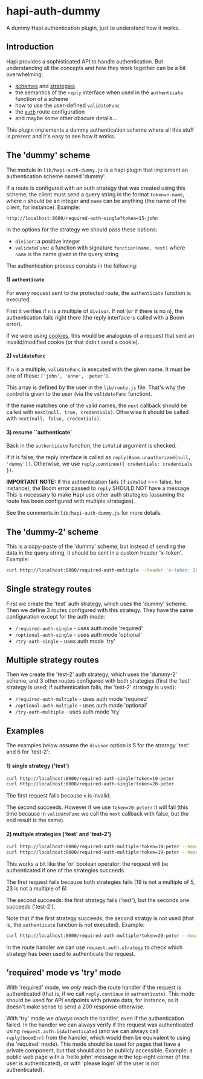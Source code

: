 # hapi-auth-dummy

A dummy Hapi authentication plugin, just to understand how it works.

## Introduction

Hapi provides a sophisticated API to handle authentication. But understanding all the concepts and how they work together can be a bit overwhelming: 
 - [schemes](http://hapijs.com/api#serverauthschemename-scheme) and [strategies](http://hapijs.com/api#serverauthstrategyname-scheme-mode-options)
 - the semantics of the `reply` interface when used in the `authenticate` function of a scheme
 - how to use the user-defined `validateFunc` 
 - the [`auth`](http://hapijs.com/api#route-options) route configuration
 - and maybe some other obscure details...
 
This plugin implements a dummy authentication scheme where all this stuff is present and it's easy to see how it works.

## The 'dummy' scheme

The module in `lib/hapi-auth-dummy.js` is a hapi plugin that implement an authentication scheme named 'dummy'.

If a route is configured with an auth strategy that was created using this scheme, the client must send a query string in the format `token=n-name`, where `n` should be an integer and `name` can be anything (the name of the client, for instance). Example:
```
http://localhost:8000/required-auth-single?token=15-john
```

In the options for the strategy we should pass these options:
- `divisor`: a positive integer
- `validateFunc`: a function with signature `function(name, next)` where  `name` is the name given in the query string

The authentication process consists in the following: 

#### 1) `authenticate`

For every request sent to the protected route, the `authenticate` function is executed. 

First it verifies if `n` is a multiple of `divisor`. If not (or if there is no `n`), the authentication fails right there (the reply interface is called with a Boom error).

If we were using [cookies](https://github.com/hapijs/hapi-auth-cookie), this would be analogous of a request that sent an invalid/modified cookie (or that didn't send a cookie).

#### 2) `validateFunc`

If `n` is a multiple, `validateFunc` is executed with the given name. It must be one of these: `['john', 'anne', 'peter']`. 

This array is defined by the user in the `lib/route.js` file. That's why the control is given to the user (via the `validateFunc` function).

If the name matches one of the valid names, the `next` callback should be called with `next(null, true, credentials)`. Otherwise it should be called with `next(null, false, credentials)`.

#### 3) resume ``authenticate`

Back in the  `authenticate` function, the `isValid` argument is checked. 

If it is false, the reply interface is called as `reply(Boom.unauthorized(null, 'dummy'))`. Otherwise, we use `reply.continue({ credentials: credentials })`.

**IMPORTANT NOTE:** If the authentication fails (if `isValid` === false, for instance), the Boom error passed to `reply` SHOULD NOT have a message. This is necessary to make Hapi use other auth strategies (assuming the route has been configured with multiple strategies).

See the comments in `lib/hapi-auth-dummy.js` for more details.

## The 'dummy-2' scheme

This is a copy-paste of the 'dummy' scheme, but instead of sending the data in the query string, it should be sent in a custom header 'x-token'. Example:
```bash
curl http://localhost:8000/required-auth-multiple --header 'x-token: 20-peter'
```


## Single strategy routes

First we create the 'test' auth strategy, which uses the 'dummy' scheme. Then we define 3 routes configured with this strategy. They have the same configuration except for the auth mode:
- `/required-auth-single` - uses auth mode 'required'
- `/optional-auth-single` - uses auth mode 'optional'
- `/try-auth-single` - uses auth mode 'try'

## Multiple strategy routes

Then we create the 'test-2' auth strategy, which uses the 'dummy-2' scheme, and 3 other routes configured with both strategies (first the 'test' strategy is used; if authentication fails, the 'test-2' strategy is used):
- `/required-auth-multiple` - uses auth mode 'required'
- `/optional-auth-multiple` - uses auth mode 'optional'
- `/try-auth-multiple` - uses auth mode 'try'


## Examples

The examples below assume the `divisor` option is 5 for the strategy 'test' and 6 for 'test-2':

#### 1) single strategy ('test')
```bash
curl http://localhost:8000/required-auth-single?token=19-peter
curl http://localhost:8000/required-auth-single?token=20-peter
```

The first request fails because `n` is invalid. 

The second succeeds. However if we use `token=20-peterr` it will fail (this time because in `validateFunc` we call the `next` callback with false, but the end result is the same).

####  2) multiple strategies ('test' and 'test-2')
```bash
curl http://localhost:8000/required-auth-multiple?token=19-peter --header 'x-token: 23-peter'
curl http://localhost:8000/required-auth-multiple?token=19-peter --header 'x-token: 24-peter'
```

This works a bit like the 'or' boolean operator: the request will be authenticated if one of the strategies succeeds.

The first request fails because both strategies fails (19 is not a multiple of 5, 23 is not a multiple of 6)

The second succeeds: the first strategy fails ('test'), but the seconds one succeeds ('test-2').

Note that if the first strategy succeeds, the second stratgy is not used (that is, the `authenticate` function is not executed). Example:
```bash
curl http://localhost:8000/required-auth-multiple?token=20-peter --header 'x-token: 24-peter'
```
In the route handler we can use `request.auth.strategy` to check which strategy has been used to authenticate the request.

## 'required' mode vs 'try' mode 

With 'required' mode, we *only* reach the route handler if the request is authenticated (that is, if we call `reply.continue` in `authenticate`). 
This mode should be used for API endpoints with private data, for instance, as it doesn't make sense to send a 200 response otherwise.

With 'try' mode we *always* reach the handler, even if the authentication failed. In the handler we can always verify if the request was authenticated using `request.auth.isAuthenticated` (and we can always call `reply(boomErr)` from the handler, which would then be equivalent to using the 'required' mode).
This mode should be used for pages that have a private component, but that 
should also be publicly accessible. Example: a public web page with a 'hello john' message in the top-right corner (if the user is authenticated), or with 'please login' (if the user is not authenticated).

